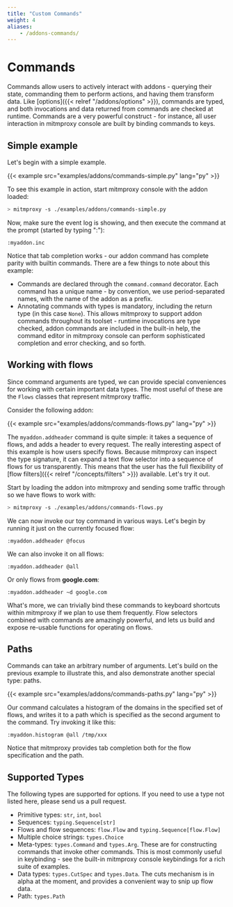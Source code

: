 ```yaml
---
title: "Custom Commands"
weight: 4
aliases:
    - /addons-commands/
---
```


# Commands

Commands allow users to actively interact with addons - querying their state,
commanding them to perform actions, and having them transform data. Like
[options]({{< relref "/addons/options" >}}), commands are typed, and both
invocations and data returned from commands are checked at runtime. Commands are
a very powerful construct - for instance, all user interaction in mitmproxy
console are built by binding commands to keys.

## Simple example

Let's begin with a simple example.

{{< example src="examples/addons/commands-simple.py" lang="py" >}}

To see this example in action, start mitmproxy console with the addon loaded:

```bash
> mitmproxy -s ./examples/addons/commands-simple.py
```

Now, make sure the event log is showing, and then execute the command at the
prompt (started by typing ":"):

```
:myaddon.inc
```

Notice that tab completion works - our addon command has complete parity with
builtin commands. There are a few things to note about this example:

- Commands are declared through the `command.command` decorator. Each command
  has a unique name - by convention, we use period-separated names, with the
  name of the addon as a prefix.
- Annotating commands with types is mandatory, including the return type (in
  this case `None`). This allows mitmproxy to support addon commands throughout
  its toolset - runtime invocations are type checked, addon commands are
  included in the built-in help, the command editor in mitmproxy console can
  perform sophisticated completion and error checking, and so forth.

## Working with flows

Since command arguments are typed, we can provide special conveniences for
working with certain important data types. The most useful of these are the
`Flows` classes that represent mitmproxy traffic.

Consider the following addon:

{{< example src="examples/addons/commands-flows.py" lang="py" >}}

The `myaddon.addheader` command is quite simple: it takes a sequence of flows,
and adds a header to every request. The really interesting aspect of this
example is how users specify flows. Because mitmproxy can inspect the type
signature, it can expand a text flow selector into a sequence of flows for us
transparently. This means that the user has the full flexibility of [flow
filters]({{< relref "/concepts/filters" >}}) available. Let's try it out.

Start by loading the addon into mitmproxy and sending some traffic through so we
have flows to work with:

```bash
> mitmproxy -s ./examples/addons/commands-flows.py
```

We can now invoke our toy command in various ways. Let's begin by running it
just on the currently focused flow:

```
:myaddon.addheader @focus
```

We can also invoke it on all flows:

```
:myaddon.addheader @all
```

Or only flows from **google.com**:

```
:myaddon.addheader ~d google.com
```

What's more, we can trivially bind these commands to keyboard shortcuts within
mitmproxy if we plan to use them frequently. Flow selectors combined with
commands are amazingly powerful, and lets us build and expose re-usable functions
for operating on flows.

## Paths

Commands can take an arbitrary number of arguments. Let's build on the previous
example to illustrate this, and also demonstrate another special type: paths.

{{< example src="examples/addons/commands-paths.py" lang="py" >}}

Our command calculates a histogram of the domains in the specified set of flows,
and writes it to a path which is specified as the second argument to the
command. Try invoking it like this:

```
:myaddon.histogram @all /tmp/xxx
```

Notice that mitmproxy provides tab completion both for the flow specification
and the path.

## Supported Types

The following types are supported for options. If you need to use a type not
listed here, please send us a pull request.

- Primitive types: `str`, `int`, `bool`
- Sequences: `typing.Sequence[str]`
- Flows and flow sequences: `flow.Flow` and `typing.Sequence[flow.Flow]`
- Multiple choice strings: `types.Choice`
- Meta-types: `types.Command` and `types.Arg`. These are for constructing
  commands that invoke other commands. This is most commonly useful in
  keybinding - see the built-in mitmproxy console keybindings for a rich suite
  of examples.
- Data types: `types.CutSpec` and `types.Data`. The cuts mechanism is in alpha
  at the moment, and provides a convenient way to snip up flow data.
- Path: `types.Path`
